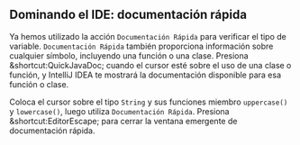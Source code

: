 ## Dominando el IDE: documentación rápida

Ya hemos utilizado la acción <span class="control">`Documentación Rápida`</span> para verificar el tipo de variable. <span class="control">`Documentación Rápida`</span> también proporciona información sobre cualquier símbolo, incluyendo una función o una clase. Presiona <span class="shortcut">&shortcut:QuickJavaDoc;</span> cuando el cursor esté sobre el uso de una clase o función, y IntelliJ IDEA te mostrará la documentación disponible para esa función o clase.

Coloca el cursor sobre el tipo `String` y sus funciones miembro `uppercase()` y `lowercase()`, luego utiliza <span class="control">`Documentación Rápida`</span>. Presiona <span class="shortcut">&shortcut:EditorEscape;</span> para cerrar la ventana emergente de documentación rápida.
